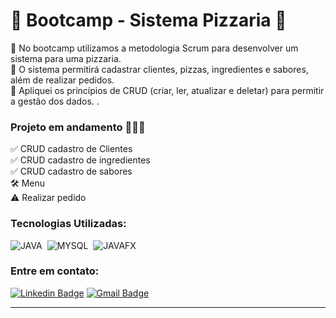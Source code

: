 <h1>🍕 Bootcamp - Sistema Pizzaria 🍕</h1>
<p>📌 No bootcamp utilizamos a metodologia Scrum para desenvolver um sistema para uma pizzaria. <br>
📌 O sistema permitirá cadastrar clientes, pizzas, ingredientes e sabores, além de realizar pedidos. <br>
📌 Apliquei os princípios de CRUD (criar, ler, atualizar e deletar) para permitir a gestão dos dados. .</p>

### Projeto em andamento 👷🏼‍♂️
✅ CRUD cadastro de Clientes <br>
✅ CRUD cadastro de ingredientes <br>
✅ CRUD cadastro de sabores<br>
🛠️ Menu <br>
⚠️ Realizar pedido <br>

### Tecnologias Utilizadas:
![JAVA](https://img.shields.io/badge/-JAVA-0D1117?style=for-the-badge&logo=java&logoColor=1572B6&labelColor=0D1117)&nbsp;
![MYSQL](https://img.shields.io/badge/-MYSQL-0D1117?style=for-the-badge&logo=mysql&labelColor=0D1117)&nbsp;
![JAVAFX](https://img.shields.io/badge/-JAVAFX-0D1117?style=for-the-badge&logo=mysql&labelColor=0D1117)&nbsp;

### Entre em contato:
[![Linkedin Badge](https://img.shields.io/badge/-Thais-blue?style=flat-square&logo=Linkedin&logoColor=white&link=https://www.linkedin.com/in/thaisreisiviera/)](https://www.linkedin.com/in/thaisreisiviera/)
[![Gmail Badge](https://img.shields.io/badge/-tdrv05@outlook.com-c14438?style=flat-square&logo=Gmail&logoColor=white&link=mailto:tdrv05@outlook.com)](mailto:tdrv05@outlook.com)
<hr>
